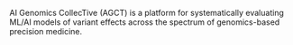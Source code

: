 AI Genomics CollecTive (AGCT) is a platform for systematically 
evaluating ML/AI models of variant effects across the spectrum of 
genomics-based precision medicine.
